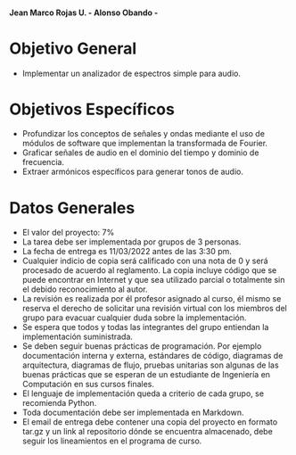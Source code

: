 #### Jean Marco Rojas U. - Alonso Obando - 

# Objetivo General
* Implementar un analizador de espectros simple para audio.
# Objetivos Específicos
* Profundizar los conceptos de señales y ondas mediante el uso de módulos de software que implementan la transformada de Fourier.
* Graficar señales de audio en el dominio del tiempo y dominio de frecuencia.
* Extraer armónicos específicos para generar tonos de audio.
# Datos Generales
* El valor del proyecto: 7%
* La tarea debe ser implementada por grupos de 3 personas.
* La fecha de entrega es 11/03/2022 antes de las 3:30 pm.
* Cualquier indicio de copia será calificado con una nota de 0 y será procesado de acuerdo al reglamento. La copia incluye código que se puede encontrar en Internet y que sea utilizado parcial o totalmente sin el debido reconocimiento al autor.
* La revisión es realizada por él profesor asignado al curso, él mismo se reserva el derecho de solicitar una revisión virtual con los miembros del grupo para evacuar cualquier duda sobre la implementación.
* Se espera que todos y todas las integrantes del grupo entiendan la implementación suministrada.
* Se deben seguir buenas prácticas de programación. Por ejemplo documentación interna y externa, estándares de código, diagramas de arquitectura, diagramas de flujo, pruebas unitarias son algunas de las buenas prácticas que se esperan de un estudiante de Ingeniería en Computación en sus cursos finales.
* El lenguaje de implementación queda a criterio de cada grupo, se recomienda Python.
* Toda documentación debe ser implementada en Markdown.
* El email de entrega debe contener una copia del proyecto en formato tar.gz y un link al repositorio dónde se encuentra almacenado, debe seguir los lineamientos en el programa de curso.
